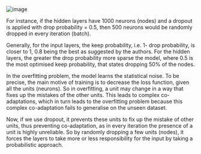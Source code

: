 ![image](https://github.com/kunalpaliwal13/60-Hours-of-ML/assets/143526414/b03e145f-7e36-4a56-bfc2-7547fdfebae9)

For instance, if the hidden layers have 1000 neurons (nodes) and a dropout is applied with drop probability = 0.5, then 500 neurons would be randomly dropped in every iteration (batch).

Generally, for the input layers, the keep probability, i.e. 1- drop probability, is closer to 1, 0.8 being the best as suggested by the authors. For the hidden layers, the greater the
drop probability more sparse the model, where 0.5 is the most optimised keep probability, that states dropping 50% of the nodes.

In the overfitting problem, the model learns the statistical noise. To be precise, the main motive of training is to decrease the loss function, given all the units (neurons). So 
in overfitting, a unit may change in a way that fixes up the mistakes of the other units. This leads to complex co-adaptations, 
which in turn leads to the overfitting problem because this complex co-adaptation fails to generalise on the unseen dataset.

Now, if we use dropout, it prevents these units to fix up the mistake of other units, thus preventing co-adaptation, as in every iteration the presence of a unit is highly unreliable.
So by randomly dropping a few units (nodes), it forces the layers to take more or less responsibility for the input by taking a probabilistic approach.




